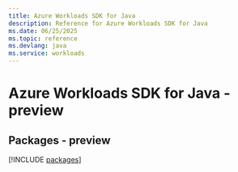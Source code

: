 ```yaml
---
title: Azure Workloads SDK for Java
description: Reference for Azure Workloads SDK for Java
ms.date: 06/25/2025
ms.topic: reference
ms.devlang: java
ms.service: workloads
---
```

# Azure Workloads SDK for Java - preview
## Packages - preview
[!INCLUDE [packages](workloads-index.md)]